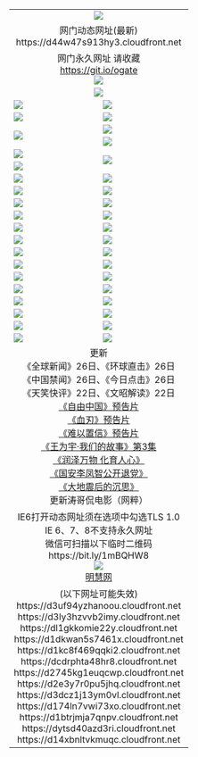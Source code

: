 ﻿<table>
  <tr></tr>
  <tr><td colspan=2 align=center><img src="https://d44w47s913hy3.cloudfront.net/Up/oGate.jpg" /></td></tr>
  <tr><td colspan=2 align=center>网门动态网址(最新)
<br>https://d44w47s913hy3.cloudfront.net
    </td>
  </tr>
  <tr>
    <td colspan=2 align=center>网门永久网址 请收藏<br/><a href="https://git.io/ogate" target="_blank">https://git.io/ogate</a><br/><a href="https://d44w47s913hy3.cloudfront.net/Up/0WMGDL2.png" target="_blank"><img src="https://d44w47s913hy3.cloudfront.net/Up/0WMGD2.png"/></a></td>
  </tr>
  <tr>
    <td colspan=2 align=center><a href="https://d44w47s913hy3.cloudfront.net/ogUP.aspx?name=0oGate.apk" target="_blank"><img src="https://d44w47s913hy3.cloudfront.net/Up/0WMAZ.jpg" /></a></td>
  </tr>
  <tr>
    <td><a href="https://d44w47s913hy3.cloudfront.net/ogNice.aspx" target="_blank"><img src="https://d44w47s913hy3.cloudfront.net/Up/0WCYY.jpg" /></a></td>
    <td><a href="https://d44w47s913hy3.cloudfront.net/onCO.aspx?ob=600%E4%BA%8B%E7%89%A9&op=%E5%A2%9E%E5%88%A0%E6%94%B9&args=WH1~%23%E7%B1%BB%E5%9E%8B6%E6%96%B0%E9%97%BB%7c%23%E7%B1%BB%E5%9E%8B6%E8%AF%84%E8%AE%BA&mode=" target="_blank"><img src="https://d44w47s913hy3.cloudfront.net/Up/0WZTT.jpg" /></a></td> 
  </tr>
  <tr>
    <td><a href="https://d44w47s913hy3.cloudfront.net/ogDY.aspx" target="_blank"><img src="https://d44w47s913hy3.cloudfront.net/Up/0FK.jpg" /></a></td>
    <td><a href="https://d44w47s913hy3.cloudfront.net/ogST.aspx" target="_blank"><img src="https://d44w47s913hy3.cloudfront.net/Up/0ST.jpg" /></a></td> 
  </tr>
  <tr>
    <td rowspan=2><a href="https://d44w47s913hy3.cloudfront.net/ogUP.aspx?name=WJ.mp4&count=480P:1" target="_blank"><img src="https://d44w47s913hy3.cloudfront.net/Up/WJ.jpg" /></a></td>
    <td><a href="https://d44w47s913hy3.cloudfront.net/ogUP.aspx?name=11DKC.mp4&count=2:4,1:16" target="_blank"><img src="https://d44w47s913hy3.cloudfront.net/Up/11DKC.jpg" /></a></td> 
  </tr>
  <tr>
    <td><a href="https://d44w47s913hy3.cloudfront.net/ogUP.aspx?name=LRSH.mp4&count=W:13,2:10" target="_blank"><img src="https://d44w47s913hy3.cloudfront.net/Up/LRSH.jpg" /></a></td>
  </tr>
  <tr>
    <td><a href="https://d44w47s913hy3.cloudfront.net/ogUP.aspx?name=JQR.mp4&count=2" target="_blank"><img src="https://d44w47s913hy3.cloudfront.net/Up/JQR.jpg" /></a></td>   
    <td rowspan=2><a href="https://d44w47s913hy3.cloudfront.net/ogUP.aspx?name=JP.mp4&count=9" target="_blank"><img src="https://d44w47s913hy3.cloudfront.net/Up/JP.jpg" /></td>
  </tr>
  <tr>
    <td><div><a href="https://d44w47s913hy3.cloudfront.net/ogUP.aspx?name=LRWS.mp4&count=7B:7,6B:44,5A:10,5B:35,4A:14,4B:19,3A:10,3B:26,2A:16,2B:21,1A:23,1B:29&current=7B:7" target="_blank"><img src="https://d44w47s913hy3.cloudfront.net/Up/LRWS.jpg" /></a></td>
  </tr>
  <tr>
    <td><a href="https://d44w47s913hy3.cloudfront.net/ogUP.aspx?name=SSZJ.mp4&count=SP:6,480P:8" target="_blank"><img src="https://d44w47s913hy3.cloudfront.net/Up/SSZJ.jpg" /></a></td>
    <td><a href="https://d44w47s913hy3.cloudfront.net/ogUP.aspx?name=WH.mp4" target="_blank"><img src="https://d44w47s913hy3.cloudfront.net/Up/WH.jpg" /></a></td>
  </tr>
  <tr>
    <td><a href="https://d44w47s913hy3.cloudfront.net/ogUP.aspx?name=ZY.mp4&count=2015:16" target="_blank"><img src="https://d44w47s913hy3.cloudfront.net/Up/ZY.jpg" /></a</td>
    <td><a href="https://d44w47s913hy3.cloudfront.net/ogUP.aspx?name=XTFY.mp4&count=B:2,A:24" target="_blank"><img src="https://d44w47s913hy3.cloudfront.net/Up/XTFY.jpg" /></a></td>
  </tr>
  <tr>
    <td><a href="https://d44w47s913hy3.cloudfront.net/ogUP.aspx?name=1LYF.mp4&count=2" target="_blank"><img src="https://d44w47s913hy3.cloudfront.net/Up/1LYF0.jpg" /></a></td>
    <td><a href="https://d44w47s913hy3.cloudfront.net/ogUP.aspx?name=1ZGC.mp4&count=6" target="_blank"><img src="https://d44w47s913hy3.cloudfront.net/Up/1ZGC0.jpg" /></a></td>
  </tr>
  <tr>
    <td><a href="https://d44w47s913hy3.cloudfront.net/ogUP.aspx?name=1ZKM.mp4&count=3&current=3" target="_blank"><img src="https://d44w47s913hy3.cloudfront.net/Up/1ZKM0.jpg" /></a></td>  
    <td><a href="https://d44w47s913hy3.cloudfront.net/ogUP.aspx?name=1WWY.mp4&count=6&current=6" target="_blank"><img src="https://d44w47s913hy3.cloudfront.net/Up/1WWY0.jpg" /></a></td>
  </tr>
  <tr>
    <td><a href="https://d44w47s913hy3.cloudfront.net/ogUP.aspx?name=10JGY.mp4&count=3" target="_blank"><img src="https://d44w47s913hy3.cloudfront.net/Up/10JGY0.jpg" /></a></td>
    <td><a href="https://d44w47s913hy3.cloudfront.net/ogUP.aspx?name=10CYS.mp4&count=2" target="_blank"><img src="https://d44w47s913hy3.cloudfront.net/Up/10CYS0.jpg" /></a></td>
  </tr>
  <tr>
    <td><a href="https://d44w47s913hy3.cloudfront.net/ogUP.aspx?name=4SQQ.mp4&count=201602:19,201601:21&current=201602:19" target="_blank"><img src="https://d44w47s913hy3.cloudfront.net/Up/4SQQ0.jpg"/></a></td>
    <td><a href="https://d44w47s913hy3.cloudfront.net/ogUP.aspx?name=4SHQ.mp4&count=201602:24,201601:28&current=201602:24" target="_blank"><img src="https://d44w47s913hy3.cloudfront.net/Up/4SHQ0.jpg"/></a></td>
  </tr>
  <tr>
    <td><a href="https://d44w47s913hy3.cloudfront.net/ogUP.aspx?name=4SZG.mp4&count=201602:19,201601:23&current=201602:19" target="_blank"><img src="https://d44w47s913hy3.cloudfront.net/Up/4SZG0.jpg"/></a></td>
    <td><a href="https://d44w47s913hy3.cloudfront.net/ogUP.aspx?name=4SDJ.mp4&count=201602A:22,201602B:6,201601A:48,201601B:6&current=201602A:22" target="_blank"><img src="https://d44w47s913hy3.cloudfront.net/Up/4SDJ0.jpg"/></a></td>
  </tr>
  <tr>
    <td><a href="https://d44w47s913hy3.cloudfront.net/ogUP.aspx?name=4CTX.mp4&count=201602:3,201601:4&current=201602:3" target="_blank"><img src="https://d44w47s913hy3.cloudfront.net/Up/4CTX0.jpg"/></a></td>
    <td><a href="https://d44w47s913hy3.cloudfront.net/ogUP.aspx?name=4CWZ.mp4&count=201602:3,201601:4&current=201602:3" target="_blank"><img src="https://d44w47s913hy3.cloudfront.net/Up/4CWZ0.jpg"/></a></td>
  </tr>
  <tr>
    <td><a href="https://d44w47s913hy3.cloudfront.net/onUP.aspx?name=https://dwsfx5awq5vcc.cloudfront.net/" target="_blank"><img src="https://d44w47s913hy3.cloudfront.net/Up/0DTW.jpg"/></a></td>
    <td><a href="https://d44w47s913hy3.cloudfront.net/onUP.aspx?name=https://d240ns8up8earz.cloudfront.net/acenter/" target="_blank"><img src="https://d44w47s913hy3.cloudfront.net/Up/0TDW.jpg" /></a></td>
  </tr>
  <tr>
    <td><a href="https://d44w47s913hy3.cloudfront.net/onUP.aspx?name=https://d4508d6vomz2p.cloudfront.net/gb/nsc413.htm" target="_blank"><img src="https://d44w47s913hy3.cloudfront.net/Up/0DJY.jpg" /></a></td>
    <td><a href="https://d44w47s913hy3.cloudfront.net/onUP.aspx?name=https://d3bxwq7vzudb5l.cloudfront.net/xtr/gb/prog204.html" target="_blank"><img src="https://d44w47s913hy3.cloudfront.net/Up/0XTR.jpg" /></a></td>
  </tr>
  <tr>
    <td><a href="https://d44w47s913hy3.cloudfront.net/onUP.aspx?name=https://d3aj00iefsmfgc.cloudfront.net/" target="_blank"><img src="https://d44w47s913hy3.cloudfront.net/Up/0MHW.jpg" /></a></td>
    <td><a href="https://d44w47s913hy3.cloudfront.net/onUP.aspx?name=https://d1lcj91uv80klr.cloudfront.net/" target="_blank"><img src="https://d44w47s913hy3.cloudfront.net/Up/0ZJW.jpg" /></a></td>
  </tr>
  <tr>
    <td><a href="https://d44w47s913hy3.cloudfront.net/ogUP.aspx?name=0FG.zip" target="_blank"><img src="https://d44w47s913hy3.cloudfront.net/Up/0FG.jpg" /></a></td>
    <td><a href="https://d44w47s913hy3.cloudfront.net/ogUP.aspx?name=0FGA.apk" target="_blank"><img src="https://d44w47s913hy3.cloudfront.net/Up/0FGA.jpg" /></a></td>
  </tr>
  <tr>
    <td><a href="https://d44w47s913hy3.cloudfront.net/ogUP.aspx?name=0U.zip" target="_blank"><img src="https://d44w47s913hy3.cloudfront.net/Up/0U.jpg" /></a></td>
    <td><a href="https://d44w47s913hy3.cloudfront.net/ogUP.aspx?name=0UA.apk" target="_blank"><img src="https://d44w47s913hy3.cloudfront.net/Up/0UA.jpg" /></a></td>
  </tr>
  <tr>
    <td><a href="https://d44w47s913hy3.cloudfront.net/ogUP.aspx?name=0iPPOTV.zip" target="_blank"><img src="https://d44w47s913hy3.cloudfront.net/Up/0iPPOTV.jpg" /></a></td>
    <td><a href="https://d44w47s913hy3.cloudfront.net/ogUP.aspx?name=0iNTD.apk" target="_blank"><img src="https://d44w47s913hy3.cloudfront.net/Up/0iNTD.jpg" /></a></td>
  </tr>
  <tr>
    <td colspan=2 align=center>更新<br>
      《全球新闻》26日、《环球直击》26日<br>
      《中国禁闻》26日、《今日点击》26日<br>
      《天笑快评》22日、《文昭解读》22日<br>
      <a href="https://d44w47s913hy3.cloudfront.net/ogUP.aspx?name=11ZYZG0.mp4" target="_blank">《自由中国》预告片</a><br>
      <a href="https://d44w47s913hy3.cloudfront.net/ogUP.aspx?name=11XR.mp4" target="_blank">《血刃》预告片</a><br>
      <a href="https://d44w47s913hy3.cloudfront.net/ogUP.aspx?name=11NYZX.mp4&count=2" target="_blank">《难以置信》预告片</a><br>
      <a href="https://d44w47s913hy3.cloudfront.net/ogUP.aspx?name=1WWY.mp4&count=6&current=6" target="_blank">《王为宇·我们的故事》第3集</a><br>
      <a href="https://d44w47s913hy3.cloudfront.net/ogUP.aspx?name=LZWW.mp4" target="_blank">《润泽万物 化育人心》</a><br>
      <a href="https://d44w47s913hy3.cloudfront.net/ogUP.aspx?name=4LFZ.mp4" target="_blank">《国安李凤智公开退党》</a><br>
      <a href="https://d44w47s913hy3.cloudfront.net/ogUP.aspx?name=4DDZHDCS.mp4" target="_blank">《大地震后的沉思》</a><br>
      更新涛哥侃电影（网粹）<br>      
    </td>
  </tr>
  <tr>
    <td colspan=2 align=center>IE6打开动态网址须在选项中勾选TLS 1.0<br/>IE 6、7、8不支持永久网址<br/>
      微信可扫描以下临时二维码<br/>https://bit.ly/1mBQHW8<br/><a href="https://d44w47s913hy3.cloudfront.net/Up/0WMGDL3.png" target="_blank"><img src="https://d44w47s913hy3.cloudfront.net/Up/0WMGD3.png"/></a><br>
      <a href="https://d44w47s913hy3.cloudfront.net/onUP.aspx?name=https://www.minghui.org/" target="_blank">明慧网</a></td>
  </tr>
  <tr>
    <td colspan=2 align=center>(以下网址可能失效)
<br>https://d3uf94yzhanoou.cloudfront.net
<br>https://d3ly3hzvvb2imy.cloudfront.net
<br>https://dl1gkkomie22y.cloudfront.net
<br>https://d1dkwan5s7461x.cloudfront.net
<br>https://d1kc8f469qqki2.cloudfront.net
<br>https://dcdrphta48hr8.cloudfront.net
<br>https://d2745kg1euqcwp.cloudfront.net
<br>https://d2e3y7r0pu5jhq.cloudfront.net
<br>https://d3dcz1j13ym0vl.cloudfront.net
<br>https://d174ln7vwi73xo.cloudfront.net
<br>https://d1btrjmja7qnpv.cloudfront.net
<br>https://dytsd40azd3ri.cloudfront.net
<br>https://d14xbnltvkmuqc.cloudfront.net
    </td>
  </tr>
</table>
